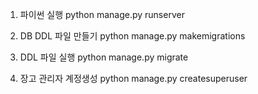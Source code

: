 1. 파이썬 실행
   python manage.py runserver

2. DB DDL 파일 만들기
   python manage.py makemigrations

3. DDL 파일 실행
   python manage.py migrate

4. 장고 관리자 계정생성
   python manage.py createsuperuser
